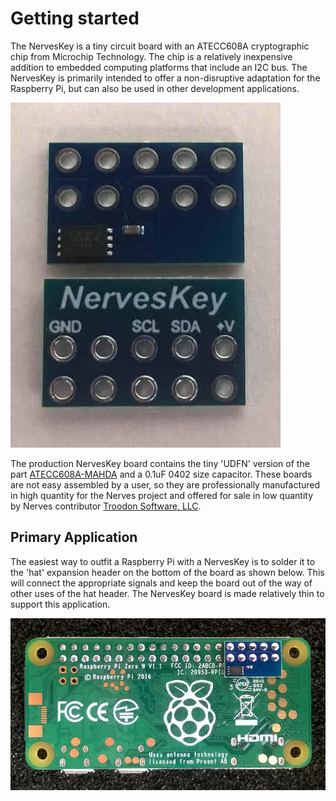 # Getting started

The NervesKey is a tiny circuit board with an ATECC608A cryptographic chip from Microchip Technology. The chip is a relatively inexpensive addition to embedded computing platforms that include an I2C bus. The NervesKey is primarily intended to offer a non-disruptive adaptation for the Raspberry Pi, but can also be used in other development applications.

![](../.gitbook/assets/nk_assembled.jpg)

The production NervesKey board contains the tiny 'UDFN' version of the part [ATECC608A-MAHDA](https://www.digikey.com/product-detail/en/microchip-technology/ATECC608A-MAHDA-S/ATECC608A-MAHDA-STR-ND/7928113) and a 0.1uF 0402 size capacitor. These boards are not easy assembled by a user, so they are professionally manufactured in high quantity for the Nerves project and offered for sale in low quantity by Nerves contributor [Troodon Software, LLC](http://www.troodon-software.com/).

## Primary Application

The easiest way to outfit a Raspberry Pi with a NervesKey is to solder it to the 'hat' expansion header on the bottom of the board as shown below. This will connect the appropriate signals and keep the board out of the way of other uses of the hat header. The NervesKey board is made relatively thin to support this application.

![](../.gitbook/assets/nk_rpi_bottom_mount.jpg)

